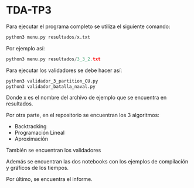 # TDA-TP3

Para ejecutar el programa completo se utiliza el siguiente comando:
```py
python3 menu.py resultados/x.txt
```
Por ejemplo así:
```py
python3 menu.py resultados/3_3_2.txt
```

Para ejecutar los validadores se debe hacer así: 
```py
python3 validador_3_partition_CU.py
python3 validador_batalla_naval.py
```

Donde x es el nombre del archivo de ejemplo que se encuentra en resultados. 

Por otra parte, en el repositorio se encuentran los 3 algoritmos:
- Backtracking
- Programación Lineal 
- Aproximación

También se encuentran los validadores

Además se encuentran las dos notebooks con los ejemplos de compilación y gráficos de los tiempos. 

Por último, se encuentra el informe. 